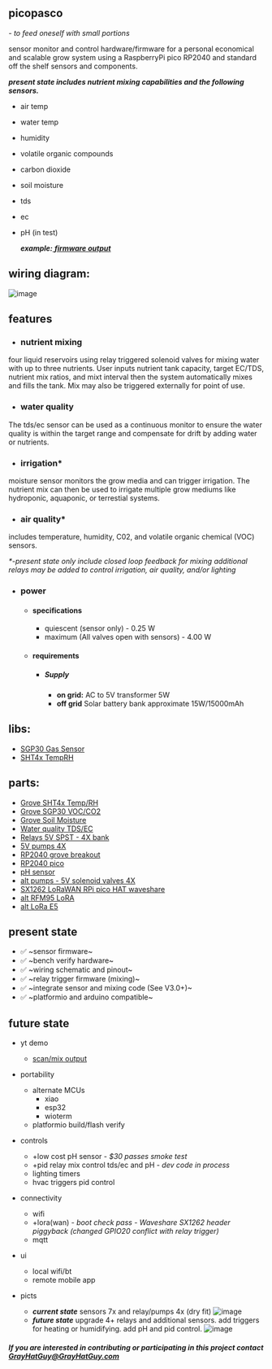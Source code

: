 ## picopasco

*- to feed oneself with small portions*

sensor monitor and control hardware/firmware for a personal economical and scalable grow system using a RaspberryPi pico RP2040 and standard off the shelf sensors and components. 

**_present state includes nutrient mixing capabilities and the following sensors._**
 *  air temp
 *  water temp
 *  humidity
 *  volatile organic compounds
 *  carbon dioxide
 *  soil moisture
 *  tds
 *  ec
 *  pH (in test)
  
    **_example:_**[ _**firmware output**_](https://www.youtube.com/watch?v=9E_uXJ-so4A&feature=youtu.be)
  
## wiring diagram:
 ![image](https://github.com/GrayHatGuy/picopasco/blob/684087f6126cab00c318301aa4c4ce1e90a30841/repo_full%20picopasco%20wire.png?raw=true)
## features
- ### nutrient mixing 
four liquid reservoirs using relay triggered solenoid valves for mixing water with up to three nutrients.  User inputs nutrient tank capacity, target EC/TDS, nutrient mix ratios, and mixt interval then the system automatically mixes and fills the tank. Mix may also be triggered externally for point of use.
- ### water quality
The tds/ec sensor can be used as a continuous monitor to ensure the water quality is within the target range and compensate for drift by adding water or nutrients.  
- ### irrigation*
moisture sensor monitors the grow media and can trigger irrigation. The nutrient mix can then be used to irrigate multiple grow mediums like hydroponic, aquaponic, or terrestial systems. 
- ### air quality*
includes temperature, humidity, C02, and volatile organic chemical (VOC) sensors.

  _*-present state only include closed loop feedback for mixing additional relays may be added to control irrigation, air quality, and/or lighting_

- ### power
  * #### specifications
    * quiescent (sensor only) - 0.25 W 
    * maximum (All valves open with sensors) - 4.00 W
  * #### requirements 
    * ##### Supply
      * **on grid:** AC to 5V transformer 5W
      * **off grid** Solar battery bank approximate 15W/15000mAh
## libs:
 *  [SGP30 Gas Sensor](https://github.com/Seeed-Studio/SGP30_Gas_Sensor)
 *  [SHT4x TempRH](https://www.arduinolibraries.info/libraries/sensirion-i2-c-sht4x)
## parts: 
 *  [Grove SHT4x Temp/RH](https://www.seeedstudio.com/Grove-Temp-Humi-Sensor-SHT40-p-5384.html?queryID=79f54ab791e4345a5bd143b2f1674b74&objectID=5384&indexName=bazaar_retailer_products)
 *  [Grove SGP30 VOC/CO2](https://www.seeedstudio.com/Grove-VOC-and-eCO2-Gas-Sensor-for-Arduino-SGP30.html?queryID=f5af88e62b89603f700a72fc7083e746&objectID=127&indexName=bazaar_retailer_products)
 *  [Grove Soil Moisture](https://www.seeedstudio.com/Grove-Moisture-Sensor.html?queryID=8f8a40002a96e9bcb9aad1275f9a6cad&objectID=1678&indexName=bazaar_retailer_products)
 *  [Water quality TDS/EC](https://www.amazon.com/dp/B08DGLY3J2)
 *  [Relays 5V SPST - 4X bank](https://www.amazon.com/dp/B098DWS168)
 *  [5V pumps 4X](https://www.amazon.com/Gikfun-2-5V-6V-Submersible-Silicone-EK1374/dp/B0957BS936/)
 *  [RP2040 grove breakout](https://www.digikey.com/en/products/detail/seeed-technology-co.,-ltd/103100142/13688265)
 *  [RP2040 pico](https://www.raspberrypi.com/products/raspberry-pi-pico/)
 *  [pH sensor](https://www.amazon.com/GAOHOU-PH0-14-Detect-Electrode-Arduino/dp/B0799BXMVJ)
 *  [alt pumps - 5V solenoid valves 4X](https://www.amazon.com/dp/B07WR9CSNQ)
 *  [SX1262 LoRaWAN RPi pico HAT waveshare](https://www.waveshare.com/pico-lora-sx1262-868m.htm)
 *  [alt RFM95 LoRA]()
 *  [alt LoRa E5]()
## present state
 * ✅ ~sensor firmware~
 * ✅ ~bench verify hardware~
 * ✅ ~wiring schematic and pinout~ 
 * ✅ ~relay trigger firmware (mixing)~
 * ✅ ~integrate sensor and mixing code (See V3.0+)~ 
 * ✅ ~platformio and arduino compatible~
## future state
 *  yt demo
    * [scan/mix output](https://www.youtube.com/watch?v=9E_uXJ-so4A&feature=youtu.be) 
 *  portability  
    *  alternate MCUs
        -  xiao
        -  esp32
        -  wioterm
    * platformio build/flash verify
 *  controls
    *  +low cost pH sensor - _$30 passes smoke test_
    *  +pid relay mix control tds/ec and pH - _dev code in process_
    *  lighting timers
    *  hvac triggers pid control
 *  connectivity   
    *  wifi 
    *  +lora(wan) - _boot check pass - Waveshare SX1262 header piggyback (changed GPIO20 conflict with relay trigger)_
    *  mqtt
 *  ui 
    * local wifi/bt  
    * remote mobile app
 *  picts

    - ***current state*** sensors 7x and relay/pumps 4x (dry fit) 
   ![image](https://github.com/GrayHatGuy/picopasco/blob/5828d865b027139c95d328c9270929ebe838d00b/picts/present_state_relayX4_sensorsX7.jpeg)
    - ***future state*** upgrade 4+ relays and additional sensors. add triggers for heating or humidifying. add pH and pid control. 
    ![image](https://github.com/GrayHatGuy/picopasco/blob/a89c131b6d9dfd96e4c88eb03be09111bf86e8a9/picts/future_state_upgrades_relay8X_sensors7X_Heat_Humidity_relayunused2X.jpeg)

 
##### _If you are interested in contributing or participating in this project contact_ GrayHatGuy@GrayHatGuy.com
